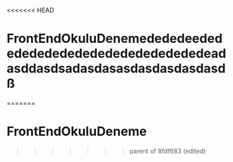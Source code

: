 <<<<<<< HEAD
# FrontEndOkuluDenemedededeedededededededededededededededeadasddasdsadasdasasdasdasdasdasdß
=======
# FrontEndOkuluDeneme
>>>>>>> parent of 8fdf683 (edited)
